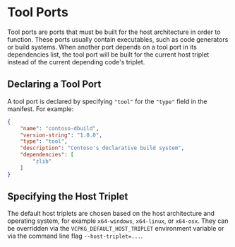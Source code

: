 # Tool Ports

Tool ports are ports that must be built for the host architecture in order to function. These ports usually contain executables, such as code generators or build systems. When another port depends on a tool port in its dependencies list, the tool port will be built for the current host triplet instead of the current depending code's triplet.

## Declaring a Tool Port

A tool port is declared by specifying `"tool"` for the `"type"` field in the manifest. For example:

```json
{
    "name": "contoso-dbuild",
    "version-string": "1.0.0",
    "type": "tool",
    "description": "Contoso's declarative build system",
    "dependencies": [
        "zlib"
    ]
}
```

## Specifying the Host Triplet

The default host triplets are chosen based on the host architecture and operating system, for example `x64-windows`, `x64-linux`, or `x64-osx`. They can be overridden via the `VCPKG_DEFAULT_HOST_TRIPLET` environment variable or via the command line flag `--host-triplet=...`.
